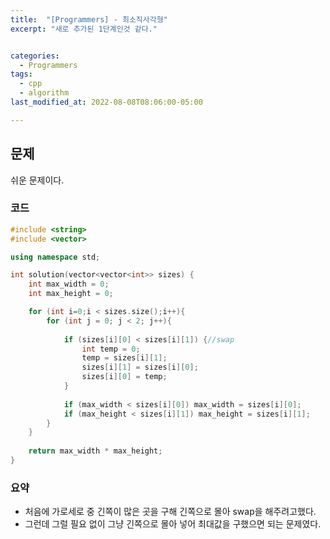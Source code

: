 ```yaml
---
title:  "[Programmers] - 최소직사각형"
excerpt: "새로 추가된 1단계인것 같다."


categories:
  - Programmers
tags:
  - cpp
  - algorithm
last_modified_at: 2022-08-08T08:06:00-05:00

---
```


## 문제

쉬운 문제이다.

### 코드

```cpp
#include <string>
#include <vector>

using namespace std;

int solution(vector<vector<int>> sizes) {
    int max_width = 0;
    int max_height = 0;

    for (int i=0;i < sizes.size();i++){
        for (int j = 0; j < 2; j++){
            
            if (sizes[i][0] < sizes[i][1]) {//swap
                int temp = 0;
                temp = sizes[i][1];
                sizes[i][1] = sizes[i][0];
                sizes[i][0] = temp;
            }
            
            if (max_width < sizes[i][0]) max_width = sizes[i][0];
            if (max_height < sizes[i][1]) max_height = sizes[i][1];
        }
    }
    
    return max_width * max_height;
}
```

### 요약

- 처음에 가로세로 중 긴쪽이 많은 곳을 구해 긴쪽으로 몰아 swap을 해주려고했다.
- 그런데 그럴 필요 없이 그냥 긴쪽으로 몰아 넣어 최대값을 구했으면 되는 문제였다.
